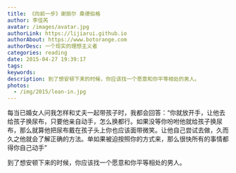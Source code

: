 ```yaml
---
title: 《向前一步》谢丽尔 桑德伯格
author: 李佳芮
avatar: /images/avatar.jpg
authorLink: https://lijiarui.github.io
authorAbout: https://www.botorange.com
authorDesc: 一个现实的理想主义者
categories: reading
date: 2015-04-27 19:39:17
tags:
keywords:
description: 到了想安顿下来的时候，你应该找一个愿意和你平等相处的男人。
photos:
  - /img/2015/lean-in.jpg
---
```


每当已婚女人问我怎样和丈夫一起带孩子时，我都会回答：“你就放开手，让他去给孩子换尿布，只要他亲自动手，怎么换都行。如果没等你吩咐他就给孩子换尿布，那么就算他把尿布戴在孩子头上你也应该面带微笑。让他自己尝试去做，久而久之他就会了解正确的方法。单如果被迫按照你的方式来，那么很快所有的事情都得你自己动手”       

到了想安顿下来的时候，你应该找一个愿意和你平等相处的男人。       